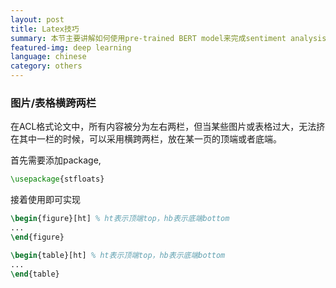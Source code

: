 ```yaml
---
layout: post
title: Latex技巧
summary: 本节主要讲解如何使用pre-trained BERT model来完成sentiment analysis task。（使用PyTorch框架）
featured-img: deep learning
language: chinese
category: others
---
```


### 图片/表格横跨两栏
在ACL格式论文中，所有内容被分为左右两栏，但当某些图片或表格过大，无法挤在其中一栏的时候，可以采用横跨两栏，放在某一页的顶端或者底端。

首先需要添加package,
```latex
\usepackage{stfloats}
```
接着使用即可实现
```latex
\begin{figure}[ht] % ht表示顶端top，hb表示底端bottom
...
\end{figure}

\begin{table}[ht] % ht表示顶端top，hb表示底端bottom
...
\end{table}
```